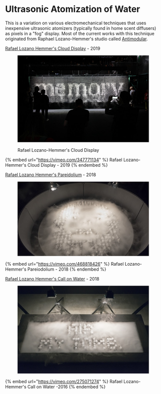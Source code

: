 # Ultrasonic Atomization of Water

This is a variation on various electromechanical techniques that uses inexpensive ultrasonic atomizers (typically found in home scent diffusers) as pixels in a "fog" display. Most of the current works with this technique originated from Raphael Lozano-Hemmer's studio called [Antimodular](https://www.antimodular.com).



[Rafael Lozano Hemmer's Cloud Display](https://www.lozano-hemmer.com/cloud\_display.php) - 2019

<figure><img src="../.gitbook/assets/68747470733a2f2f7777772e6c6f7a616e6f2d68656d6d65722e636f6d2f696d6167655f736574732f636c6f75645f646973706c61792f6d616e636865737465725f323031392f636c6f75645f646973706c61795f6d616e636865737465725f323031395f6d795f35303541363738342e6a7067-1 (1).jpeg" alt=""><figcaption><p>Rafael Lozano-Hemmer's Cloud Display</p></figcaption></figure>

{% embed url="https://vimeo.com/347771134" %}
Rafael Lozano-Hemmer's Cloud Display - 2019
{% endembed %}

[Rafael Lozano Hemmer's Pareidolium](https://www.lozano-hemmer.com/pareidolium.php) - 2018

<figure><img src="../.gitbook/assets/68747470733a2f2f7777772e6c6f7a616e6f2d68656d6d65722e636f6d2f696d6167655f736574732f7061726569646f6c69756d2f73656f756c5f323031382f7061726569646f6c69756d5f73656f756c5f323031385f6d6c5f3030322e6a7067-1.jpeg" alt=""><figcaption></figcaption></figure>

{% embed url="https://vimeo.com/468818426" %}
Rafael Lozano-Hemmer's Pareiodolium - 2018
{% endembed %}



[Rafael Lozano Hemmer's Call on Water](https://www.lozano-hemmer.com/call\_on\_water.php) - 2018

<figure><img src="../.gitbook/assets/68747470733a2f2f7777772e6c6f7a616e6f2d68656d6d65722e636f6d2f696d6167655f736574732f63616c6c5f6f6e5f77617465722f626173656c5f323031362f63616c6c5f6f6e5f77617465725f626173656c5f323031365f66775f3030352e6a7067-1.jpeg" alt=""><figcaption></figcaption></figure>

{% embed url="https://vimeo.com/275071274" %}
Rafael Lozano-Hemmer's Call on Water -2016
{% endembed %}

